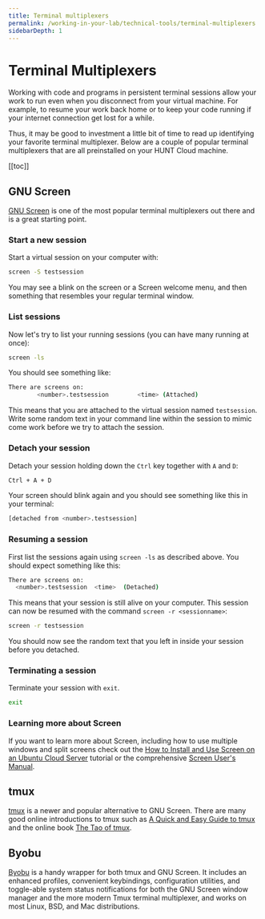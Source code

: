 ```yaml
---
title: Terminal multiplexers
permalink: /working-in-your-lab/technical-tools/terminal-multiplexers
sidebarDepth: 1
---
```


# Terminal Multiplexers

Working with code and programs in persistent terminal sessions allow your work to run even when you disconnect from your virtual machine. For example, to resume your work back home or to keep your code running if your internet connection get lost for a while.

Thus, it may be good to investment a little bit of time to read up identifying your favorite terminal multiplexer. Below are a couple of popular terminal multiplexers that are all preinstalled on your HUNT Cloud machine.

[[toc]]

## GNU Screen

[GNU Screen](https://www.gnu.org/software/screen/) is one of the most popular terminal multiplexers out there and is a great starting point.

### Start a new session

Start a virtual session on your computer with:

```bash
screen -S testsession
```

You may see a blink on the screen or a Screen welcome menu, and then something that resembles your regular terminal window.

### List sessions

Now let's try to list your running sessions (you can have many running at once):

```bash
screen -ls
```

You should see something like:

```bash
There are screens on:
        <number>.testsession        <time> (Attached)
```

This means that you are attached to the virtual session named `testsession`.
Write some random text in your command line within the session to mimic come work before we try to attach the session.

### Detach your session

Detach your session holding down the `Ctrl` key together with `A` and `D`:

```bash
Ctrl + A + D
```

Your screen should blink again and you should see something like this in your terminal:

```bash
[detached from <number>.testsession]
```

### Resuming a session

First list the sessions again using `screen -ls` as described above. You should expect something like this:

```bash
There are screens on:
  <number>.testsession  <time>  (Detached)
```

This means that your session is still alive on your computer. This session can now be resumed with the command `screen -r <sessionname>`:

```bash
screen -r testsession
```

You should now see the random text that you left in inside your session before you detached.

### Terminating a session

Terminate your session with `exit`.

```bash
exit
```

### Learning more about Screen

If you want to learn more about Screen, including how to use multiple windows and split screens check out the [How to Install and Use Screen on an Ubuntu Cloud Server](https://www.digitalocean.com/community/tutorials/how-to-install-and-use-screen-on-an-ubuntu-cloud-server) tutorial or the comprehensive [Screen User's Manual](https://www.gnu.org/software/screen/manual/).

## tmux

[tmux](https://github.com/tmux/tmux/wiki) is a newer and popular alternative to GNU Screen.
There are many good online introductions to tmux such as [A Quick and Easy Guide to tmux](https://www.hamvocke.com/blog/a-quick-and-easy-guide-to-tmux/) and the online book [The Tao of tmux](https://leanpub.com/the-tao-of-tmux/read).

## Byobu

[Byobu](https://byobu.org/) is a handy wrapper for both tmux and GNU Screen.
It includes an enhanced profiles, convenient keybindings, configuration utilities, and toggle-able system status notifications for both the GNU Screen window manager and the more modern Tmux terminal multiplexer, and works on most Linux, BSD, and Mac distributions.


